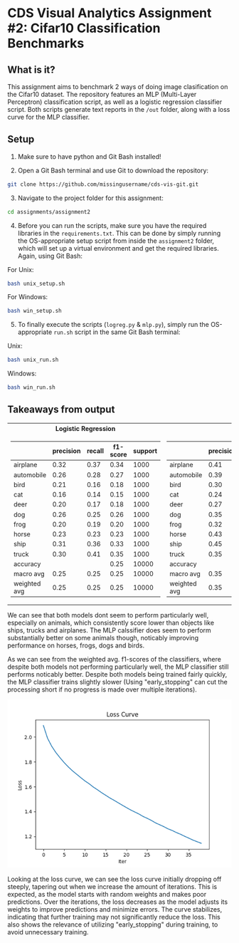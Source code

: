 # CDS Visual Analytics Assignment #2: Cifar10 Classification Benchmarks

## What is it?
This assignment aims to benchmark 2 ways of doing image clasification on the Cifar10 dataset. The repository features an MLP (Multi-Layer Perceptron) classification script, as well as a logistic regression classifier script. Both scripts generate text reports in the `/out` folder, along with a loss curve for the MLP classifier.

## Setup
1. Make sure to have python and Git Bash installed!

2. Open a Git Bash terminal and use Git to download the repository:

```sh
git clone https://github.com/missingusername/cds-vis-git.git
```

3. Navigate to the project folder for this assignment:

```sh
cd assignments/assignment2
```

4. Before you can run the scripts, make sure you have the required libraries in the `requirements.txt`. This can be done by simply running the OS-appropriate setup script from inside the `assignment2` folder, which will set up a virtual environment and get the required libraries. Again, using Git Bash:

For Unix:
```sh
bash unix_setup.sh
```
For Windows:
```sh
bash win_setup.sh
```

5. To finally execute the scripts (`logreg.py` & `mlp.py`), simply run the OS-appropriate `run.sh` script in the same Git Bash terminal:

Unix: 
```sh
bash unix_run.sh
```
Windows: 
```sh
bash win_run.sh
```
## Takeaways from output

<table>
<tr><th>Logistic Regression</th><th>MLP</th></tr>
<tr><td>

|           | precision | recall | f1-score | support |
|-----------|-----------|--------|----------|---------|
| airplane  |   0.32    |  0.37  |   0.34   |  1000   |
| automobile|   0.26    |  0.28  |   0.27   |  1000   |
| bird      |   0.21    |  0.16  |   0.18   |  1000   |
| cat       |   0.16    |  0.14  |   0.15   |  1000   |
| deer      |   0.20    |  0.17  |   0.18   |  1000   |
| dog       |   0.26    |  0.25  |   0.26   |  1000   |
| frog      |   0.20    |  0.19  |   0.20   |  1000   |
| horse     |   0.23    |  0.23  |   0.23   |  1000   |
| ship      |   0.31    |  0.36  |   0.33   |  1000   |
| truck     |   0.30    |  0.41  |   0.35   |  1000   |
| accuracy  |           |        |   0.25   |  10000  |
| macro avg |   0.25    |  0.25  |   0.25   |  10000  |
| weighted avg |  0.25 |  0.25  |   0.25   |  10000  |

</td><td>

|           | precision | recall | f1-score | support |
|-----------|-----------|--------|----------|---------|
| airplane  |   0.41    |  0.43  |   0.42   |  1000   |
| automobile|   0.39    |  0.39  |   0.39   |  1000   |
| bird      |   0.30    |  0.33  |   0.31   |  1000   |
| cat       |   0.24    |  0.21  |   0.22   |  1000   |
| deer      |   0.27    |  0.15  |   0.19   |  1000   |
| dog       |   0.35    |  0.32  |   0.34   |  1000   |
| frog      |   0.32    |  0.39  |   0.35   |  1000   |
| horse     |   0.43    |  0.36  |   0.39   |  1000   |
| ship      |   0.45    |  0.46  |   0.46   |  1000   |
| truck     |   0.35    |  0.51  |   0.42   |  1000   |
| accuracy  |           |        |   0.35   |  10000  |
| macro avg |   0.35    |  0.35  |   0.35   |  10000  |
| weighted avg |  0.35 |  0.35  |   0.35   |  10000  |

</td></tr> </table>

We can see that both models dont seem to perform particularly well, especially on animals, which consistently score lower than objects like ships, trucks and airplanes. The MLP calssifier does seem to perform substantially better on some animals though, noticably improving performance on horses, frogs, dogs and birds.

As we can see from the weighted avg. f1-scores of the classifiers, where despite both models not performing particularly well, the MLP classifier still performs noticably better. Despite both models being trained fairly quickly, the MLP classifier trains slightly slower (Using "early_stopping" can cut the processing short if no progress is made over multiple iterations).

![MLP loss curve](out/mlp_loss_curve.png)

Looking at the loss curve, we can see the loss curve initially dropping off steeply, tapering out when we increase the amount of iterations. This is expected, as the model starts with random weights and makes poor predictions. Over the iterations, the loss decreases as the model adjusts its weights to improve predictions and minimize errors. The curve stabilizes, indicating that further training may not significantly reduce the loss. This also shows the relevance of utilizing "early_stopping" during training, to avoid unnecessary training.
